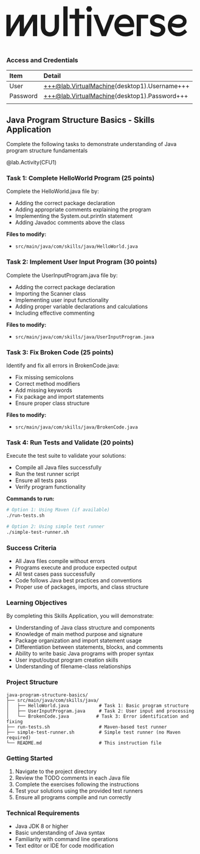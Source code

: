 <style>
.box {
  display: Inline-block;  
  text-align: center;
  padding: 15px;
  background-color: #23EB9A;
  border-radius: 10px;
  align-items: Center;
  display: flex;
  justify-content: center;
  }

</style>

<center>
<svg width="100%" height="auto" viewBox="0 0 130 40" xmlns="http://www.w3.org/2000/svg"> <path d="M32.782 25.79c0 2.38-1.281 3.83-3.189 3.83-1.96 0-3.245-1.45-3.245-3.83v-8.043h-2.96v7.99c0 4.075 2.256 6.73 6.098 6.73 3.814 0 6.231-2.708 6.231-6.73v-7.99h-2.935zM41.546 12.031h-2.897v20.232h2.897zM57.64 17.763h-2.896v14.5h2.897zM70.247 17.763l-4.055 10.65-4.082-10.65h-3.09l5.682 14.5h2.953l5.681-14.5zM103.757 23.665l-1.711-.394c-1.048-.253-1.572-.815-1.572-1.574 0-1.04.965-1.685 2.261-1.657.8 0 1.601.253 2.372.647a8.7 6.7 0 0 1 2.097 1.406v-3.038c-.496-.365-2.289-1.602-4.607-1.602-3.199 0-5.13 2.137-5.13 4.496 0 2.22 1.572 3.316 3.642 3.822l1.654.393c1.463.337 2.18.872 2.18 1.884s-.856 1.967-2.428 1.967c-.993 0-1.987-.337-2.786-.788-.966-.506-1.683-1.124-1.876-1.32l-.055 3.091c.192.196 1.848 1.573 4.799 1.573 3.283 0 5.325-2.303 5.325-4.664.001-2.051-1.407-3.624-4.165-4.242M80.205 17.594c-3.916 0-6.869 3.316-6.869 7.418s3.2 7.417 7.53 7.417c3.311 0 5.13-1.602 5.13-1.602v-2.95s-2.013 1.826-4.91 1.826c-2.62 0-4.33-1.49-4.771-3.569H86.77c.028-.365.056-.759.056-1.124 0-4.1-2.815-7.416-6.621-7.416m-3.918 6.295c.359-2.08 1.739-3.597 3.917-3.597 2.151 0 3.447 1.518 3.78 3.597zM55.153 12l-1.04 1.834 1.04 1.835h2.078l1.04-1.835L57.231 12zM17.607 17.763v.003l-.004-.003-5.714 9.587-.028-9.587H8.584v.003l-.004-.003-5.692 9.552-.018-.56.028-8.992H0v14.5h2.897c.177-.31.621-1.066 1.191-2.037l4.932-8.277v10.314h2.87q0-.003.002-.005l.006.005 6.115-10.262v10.262h2.869v-14.5zM121.182 27.594l-.661.603a6.8 6.8 0 0 1-1.814 1.211c-.601.265-1.339.4-2.193.4a4.4 4.4 0 0 1-2.155-.552 4.2 4.2 0 0 1-1.607-1.563 4.26 4.26 0 0 1-.595-1.94q.934.292 1.774.492c.902.214 1.841.322 2.789.322.913 0 1.793-.153 2.613-.455.861-.316 1.574-.789 2.118-1.406.592-.67.892-1.49.892-2.43 0-.893-.26-1.71-.775-2.43-.495-.695-1.183-1.241-2.044-1.623a6.7 6.7 0 0 0-2.727-.554c-1.177 0-2.322.302-3.405.898-1.091.6-1.999 1.493-2.697 2.651-.703 1.165-1.058 2.566-1.058 4.162 0 1.431.342 2.693 1.018 3.75a6.56 6.56 0 0 0 2.64 2.388 7.5 7.5 0 0 0 3.374.79c1.105 0 2.109-.205 2.983-.61.839-.39 1.658-.94 2.434-1.637l.588-.528zm-8.709-4.253c.176-.515.428-.976.75-1.374a4.8 4.8 0 0 1 1.659-1.338 4.4 4.4 0 0 1 1.913-.454c.958 0 1.731.217 2.3.644.504.378.739.843.739 1.46 0 .354-.088.81-.771 1.209-.663.384-1.452.58-2.343.58-1.286-.002-2.711-.245-4.247-.727M49.412 13.633h-2.868v4.102h-3.652v2.557h3.652v11.942h2.868V20.292h3.67v-2.557h-3.67zM88.626 17.735h-.17v14.5h2.896V20.272h4.932v-2.557h-7.658z" fill="currentColor"/> </svg>
</center>

### Access and Credentials

| Item | Detail |
| :--- | :--- |
| User |+++@lab.VirtualMachine(desktop1).Username+++| 
| Password |+++@lab.VirtualMachine(desktop1).Password+++| 
|  |  |

## Java Program Structure Basics - Skills Application
Complete the following tasks to demonstrate understanding of Java program structure fundamentals

@lab.Activity(CFU1)

### Task 1: Complete HelloWorld Program (25 points)
Complete the HelloWorld.java file by:
- Adding the correct package declaration
- Adding appropriate comments explaining the program
- Implementing the System.out.println statement
- Adding Javadoc comments above the class

**Files to modify:**
- `src/main/java/com/skills/java/HelloWorld.java`

### Task 2: Implement User Input Program (30 points)
Complete the UserInputProgram.java file by:
- Adding the correct package declaration
- Importing the Scanner class
- Implementing user input functionality
- Adding proper variable declarations and calculations
- Including effective commenting

**Files to modify:**
- `src/main/java/com/skills/java/UserInputProgram.java`

### Task 3: Fix Broken Code (25 points)
Identify and fix all errors in BrokenCode.java:
- Fix missing semicolons
- Correct method modifiers
- Add missing keywords
- Fix package and import statements
- Ensure proper class structure

**Files to modify:**
- `src/main/java/com/skills/java/BrokenCode.java`

### Task 4: Run Tests and Validate (20 points)
Execute the test suite to validate your solutions:
- Compile all Java files successfully
- Run the test runner script
- Ensure all tests pass
- Verify program functionality

**Commands to run:**
```bash
# Option 1: Using Maven (if available)
./run-tests.sh

# Option 2: Using simple test runner
./simple-test-runner.sh
```

### Success Criteria
- All Java files compile without errors
- Programs execute and produce expected output
- All test cases pass successfully
- Code follows Java best practices and conventions
- Proper use of packages, imports, and class structure

### Learning Objectives
By completing this Skills Application, you will demonstrate:
- Understanding of Java class structure and components
- Knowledge of main method purpose and signature
- Package organization and import statement usage
- Differentiation between statements, blocks, and comments
- Ability to write basic Java programs with proper syntax
- User input/output program creation skills
- Understanding of filename-class relationships

### Project Structure
```
java-program-structure-basics/
├── src/main/java/com/skills/java/
│   ├── HelloWorld.java           # Task 1: Basic program structure
│   ├── UserInputProgram.java     # Task 2: User input and processing
│   └── BrokenCode.java          # Task 3: Error identification and fixing
├── run-tests.sh                  # Maven-based test runner
├── simple-test-runner.sh         # Simple test runner (no Maven required)
└── README.md                     # This instruction file
```

### Getting Started
1. Navigate to the project directory
2. Review the TODO comments in each Java file
3. Complete the exercises following the instructions
4. Test your solutions using the provided test runners
5. Ensure all programs compile and run correctly

### Technical Requirements
- Java JDK 8 or higher
- Basic understanding of Java syntax
- Familiarity with command line operations
- Text editor or IDE for code modification 